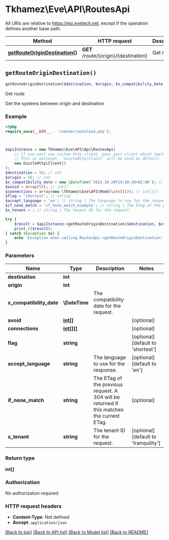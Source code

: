 # Tkhamez\Eve\API\RoutesApi

All URIs are relative to https://esi.evetech.net, except if the operation defines another base path.

| Method | HTTP request | Description |
| ------------- | ------------- | ------------- |
| [**getRouteOriginDestination()**](RoutesApi.md#getRouteOriginDestination) | **GET** /route/{origin}/{destination} | Get route |


## `getRouteOriginDestination()`

```php
getRouteOriginDestination($destination, $origin, $x_compatibility_date, $avoid, $connections, $flag, $accept_language, $if_none_match, $x_tenant): int[]
```

Get route

Get the systems between origin and destination

### Example

```php
<?php
require_once(__DIR__ . '/vendor/autoload.php');



$apiInstance = new Tkhamez\Eve\API\Api\RoutesApi(
    // If you want use custom http client, pass your client which implements `GuzzleHttp\ClientInterface`.
    // This is optional, `GuzzleHttp\Client` will be used as default.
    new GuzzleHttp\Client()
);
$destination = 56; // int
$origin = 56; // int
$x_compatibility_date = new \DateTime('2013-10-20T19:20:30+01:00'); // \DateTime | The compatibility date for the request.
$avoid = array(56); // int[]
$connections = array(new \Tkhamez\Eve\API\Model\int[]()); // int[][]
$flag = 'shortest'; // string
$accept_language = 'en'; // string | The language to use for the response.
$if_none_match = 'if_none_match_example'; // string | The ETag of the previous request. A 304 will be returned if this matches the current ETag.
$x_tenant = ; // string | The tenant ID for the request.

try {
    $result = $apiInstance->getRouteOriginDestination($destination, $origin, $x_compatibility_date, $avoid, $connections, $flag, $accept_language, $if_none_match, $x_tenant);
    print_r($result);
} catch (Exception $e) {
    echo 'Exception when calling RoutesApi->getRouteOriginDestination: ', $e->getMessage(), PHP_EOL;
}
```

### Parameters

| Name | Type | Description  | Notes |
| ------------- | ------------- | ------------- | ------------- |
| **destination** | **int**|  | |
| **origin** | **int**|  | |
| **x_compatibility_date** | **\DateTime**| The compatibility date for the request. | |
| **avoid** | [**int[]**](../Model/int.md)|  | [optional] |
| **connections** | [**int[][]**](../Model/int[].md)|  | [optional] |
| **flag** | **string**|  | [optional] [default to &#39;shortest&#39;] |
| **accept_language** | **string**| The language to use for the response. | [optional] [default to &#39;en&#39;] |
| **if_none_match** | **string**| The ETag of the previous request. A 304 will be returned if this matches the current ETag. | [optional] |
| **x_tenant** | **string**| The tenant ID for the request. | [optional] [default to &#39;tranquility&#39;] |

### Return type

**int[]**

### Authorization

No authorization required

### HTTP request headers

- **Content-Type**: Not defined
- **Accept**: `application/json`

[[Back to top]](#) [[Back to API list]](../../README.md#endpoints)
[[Back to Model list]](../../README.md#models)
[[Back to README]](../../README.md)
